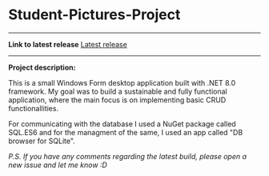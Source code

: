 # Student-Pictures-Project

<hr>

**Link to latest release**
[Latest release](https://github.com/HarisKordic/Student-Pictures-Project/releases/tag/v1.0)

<hr>

**Project description:**

This is a small Windows Form desktop application built with .NET 8.0 framework. My goal was to build a sustainable and fully functional application, where the main focus is on implementing basic CRUD functionallities.

For communicating with the  database I used a NuGet package called SQL.ES6 and for the managment of the same, I used an app called "DB browser for SQLite".

_P.S. If you have any comments regarding the latest build,  please open a new issue and let me know :D_